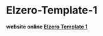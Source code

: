 # Elzero-Template-1

**website online [Elzero Template 1](https://oumar-1.github.io/Elzero-Template-1/)**
